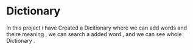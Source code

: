 # Dictionary
  In this project i have Created a Dicitionary where we can add words and theire meaning , we can search a added word , and we can see whole Dictionary .
